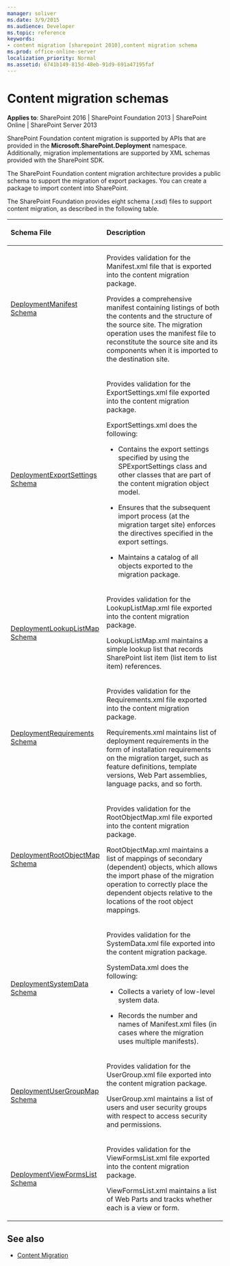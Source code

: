 ```yaml
---
manager: soliver
ms.date: 3/9/2015
ms.audience: Developer
ms.topic: reference
keywords:
- content migration [sharepoint 2010],content migration schema
ms.prod: office-online-server
localization_priority: Normal
ms.assetid: 6741b149-815d-48eb-91d9-691a47195faf
---
```


# Content migration schemas

**Applies to**: SharePoint 2016 | SharePoint Foundation 2013 | SharePoint Online | SharePoint Server 2013

SharePoint Foundation content migration is supported by APIs that are provided in the **Microsoft.SharePoint.Deployment** namespace. Additionally, migration implementations are supported by XML schemas provided with the SharePoint SDK.

The SharePoint Foundation content migration architecture provides a public schema to support the migration of export packages. You can create a package to import content into SharePoint.

The SharePoint Foundation provides eight schema (.xsd) files to support content migration, as described in the following table.

<table>
<colgroup>
<col width="35%" />
<col width="65%" />
</colgroup>
<thead>
<tr class="header">
<th align="left"><p>Schema File</p></th>
<th align="left"><p>Description</p></th>
</tr>
</thead>
<tbody>
<tr class="odd">
<td align="left"><p><span sdata="link"><a href="deploymentmanifest-schema.md">DeploymentManifest Schema</a></span></p></td>
<td align="left">
<p>Provides validation for the Manifest.xml file that is exported into the content migration package.</p>
<p>Provides a comprehensive manifest containing listings of both the contents and the structure of the source site. The migration operation uses the manifest file to reconstitute the source site and its components when it is imported to the destination site.</p>
</td>
</tr>
<tr class="even">
<td align="left"><p><span sdata="link"><a href="deploymentexportsettings-schema.md">DeploymentExportSettings Schema</a></span></p></td>
<td align="left"><p>Provides validation for the ExportSettings.xml file exported into the content migration package.</p>
<p>ExportSettings.xml does the following:</p>
<ul>
<li><p>Contains the export settings specified by using the <span sdata="cer" target="T:Microsoft.SharePoint.Deployment.SPExportSettings"><span class="nolink">SPExportSettings</span></span> class and other classes that are part of the content migration object model.</p></li>
<li><p>Ensures that the subsequent import process (at the migration target site) enforces the directives specified in the export settings.</p></li>
<li><p>Maintains a catalog of all objects exported to the migration package.</p></li>
</ul></td>
</tr>
<tr class="odd">
<td align="left"><p><span sdata="link"><a href="deploymentlookuplistmap-schema.md">DeploymentLookupListMap Schema</a></span></p></td>
<td align="left"><p>Provides validation for the LookupListMap.xml file exported into the content migration package.</p>
<p>LookupListMap.xml maintains a simple lookup list that records SharePoint list item (list item to list item) references.</p></td>
</tr>
<tr class="even">
<td align="left"><p><span sdata="link"><a href="deploymentrequirements-schema.md">DeploymentRequirements Schema</a></span></p></td>
<td align="left"><p>Provides validation for the Requirements.xml file exported into the content migration package.</p>
<p>Requirements.xml maintains list of deployment requirements in the form of installation requirements on the migration target, such as feature definitions, template versions, Web Part assemblies, language packs, and so forth.</p></td>
</tr>
<tr class="odd">
<td align="left"><p><span sdata="link"><a href="deploymentrootobjectmap-schema.md">DeploymentRootObjectMap Schema</a></span></p></td>
<td align="left"><p>Provides validation for the RootObjectMap.xml file exported into the content migration package.</p>
<p>RootObjectMap.xml maintains a list of mappings of secondary (dependent) objects, which allows the import phase of the migration operation to correctly place the dependent objects relative to the locations of the root object mappings.</p></td>
</tr>
<tr class="even">
<td align="left"><p><span sdata="link"><a href="deploymentsystemdata-schema.md">DeploymentSystemData Schema</a></span></p></td>
<td align="left"><p>Provides validation for the SystemData.xml file exported into the content migration package.</p>
<p>SystemData.xml does the following:</p>
<ul>
<li><p>Collects a variety of low-level system data.</p></li>
<li><p>Records the number and names of Manifest.xml files (in cases where the migration uses multiple manifests).</p></li>
</ul></td>
</tr>
<tr class="odd">
<td align="left"><p><span sdata="link"><a href="deploymentusergroupmap-schema.md">DeploymentUserGroupMap Schema</a></span></p></td>
<td align="left"><p>Provides validation for the UserGroup.xml file exported into the content migration package.</p>
<p>UserGroup.xml maintains a list of users and user security groups with respect to access security and permissions.</p></td>
</tr>
<tr class="even">
<td align="left"><p><span sdata="link"><a href="deploymentviewformslist-schema.md">DeploymentViewFormsList Schema</a></span></p></td>
<td align="left"><p>Provides validation for the ViewFormsList.xml file exported into the content migration package.</p>
<p>ViewFormsList.xml maintains a list of Web Parts and tracks whether each is a view or form.</p></td>
</tr>
</tbody>
</table>

## See also

- [Content Migration](http://msdn.microsoft.com/library/626286f9-71b3-4b3c-9bac-a7bca059463f(Office.15).aspx)







